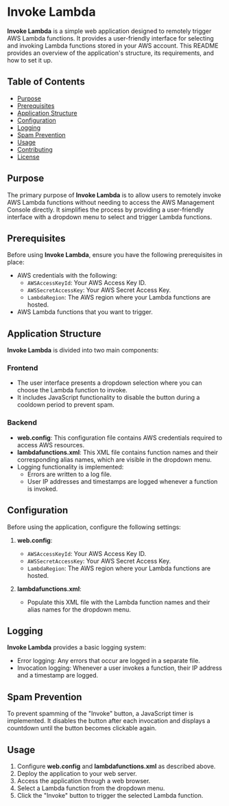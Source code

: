 # Invoke Lambda

**Invoke Lambda** is a simple web application designed to remotely trigger AWS Lambda functions. It provides a user-friendly interface for selecting and invoking Lambda functions stored in your AWS account. This README provides an overview of the application's structure, its requirements, and how to set it up.

## Table of Contents
- [Purpose](#purpose)
- [Prerequisites](#prerequisites)
- [Application Structure](#application-structure)
- [Configuration](#configuration)
- [Logging](#logging)
- [Spam Prevention](#spam-prevention)
- [Usage](#usage)
- [Contributing](#contributing)
- [License](#license)

## Purpose

The primary purpose of **Invoke Lambda** is to allow users to remotely invoke AWS Lambda functions without needing to access the AWS Management Console directly. It simplifies the process by providing a user-friendly interface with a dropdown menu to select and trigger Lambda functions.

## Prerequisites

Before using **Invoke Lambda**, ensure you have the following prerequisites in place:

- AWS credentials with the following:
    - `AWSAccessKeyId`: Your AWS Access Key ID.
    - `AWSSecretAccessKey`: Your AWS Secret Access Key.
    - `LambdaRegion`: The AWS region where your Lambda functions are hosted.
- AWS Lambda functions that you want to trigger.

## Application Structure

**Invoke Lambda** is divided into two main components:

### Frontend
- The user interface presents a dropdown selection where you can choose the Lambda function to invoke.
- It includes JavaScript functionality to disable the button during a cooldown period to prevent spam.

### Backend
- **web.config**: This configuration file contains AWS credentials required to access AWS resources.
- **lambdafunctions.xml**: This XML file contains function names and their corresponding alias names, which are visible in the dropdown menu.
- Logging functionality is implemented:
    - Errors are written to a log file.
    - User IP addresses and timestamps are logged whenever a function is invoked.

## Configuration

Before using the application, configure the following settings:

1. **web.config**:
    - `AWSAccessKeyId`: Your AWS Access Key ID.
    - `AWSSecretAccessKey`: Your AWS Secret Access Key.
    - `LambdaRegion`: The AWS region where your Lambda functions are hosted.

2. **lambdafunctions.xml**:
    - Populate this XML file with the Lambda function names and their alias names for the dropdown menu.

## Logging

**Invoke Lambda** provides a basic logging system:

- Error logging: Any errors that occur are logged in a separate file.
- Invocation logging: Whenever a user invokes a function, their IP address and a timestamp are logged.

## Spam Prevention

To prevent spamming of the "Invoke" button, a JavaScript timer is implemented. It disables the button after each invocation and displays a countdown until the button becomes clickable again.

## Usage

1. Configure **web.config** and **lambdafunctions.xml** as described above.
2. Deploy the application to your web server.
3. Access the application through a web browser.
4. Select a Lambda function from the dropdown menu.
5. Click the "Invoke" button to trigger the selected Lambda function.

